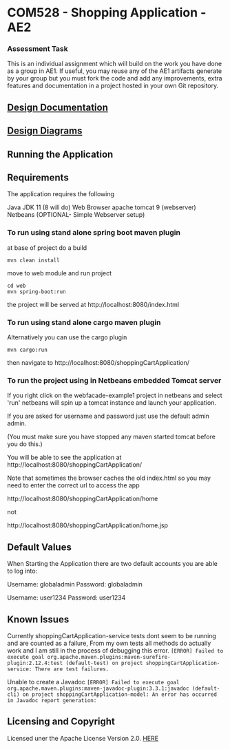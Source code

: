 # COM528 - Shopping Application - AE2

### Assessment Task 
This is an individual assignment which will build on the work you have done as a group in AE1. If useful, you may reuse any of the AE1 artifacts generate by your group but you must fork the code and add any improvements, extra features and documentation in a project hosted in your own Git repository. 

[Design Documentation](./UMLmodel/DESIGNDOCUMENTATION.md)
------------------------------------------------------------------
[Design Diagrams](./UMLmodel/DESIGNDIAGRAM.md)
------------------------------------------------------------------


## Running the Application

## Requirements
The application requires the following

Java JDK 11 (8 will do)
Web Browser
apache tomcat 9 (webserver)
Netbeans (OPTIONAL- Simple Webserver setup)

### To run using stand alone spring boot maven plugin

at base of project do a build
```
mvn clean install
```
move to web module and run project
```
cd web
mvn spring-boot:run
```
the project will be served at http://localhost:8080/index.html

### To run using stand alone cargo maven plugin

Alternatively you can use the cargo plugin
```
mvn cargo:run
```
then navigate to http://localhost:8080/shoppingCartApplication/


### To run the project using  in Netbeans embedded Tomcat server

If you right click on the webfacade-example1 project in netbeans and select 'run' netbeans will spin up a tomcat instance and launch your application.

If you are asked for username and password just use the default admin admin.
 
(You must make sure you have stopped any maven started tomcat before you do this.)

You will be able to see the application at http://localhost:8080/shoppingCartApplication/

Note that sometimes the browser caches the old index.html so you may need to enter the correct url to access the app

http://localhost:8080/shoppingCartApplication/home

not

http://localhost:8080/shoppingCartApplication/home.jsp

## Default Values
When Starting the Application there are two default accounts you are able to log into:

Username: globaladmin
Password: globaladmin

Username: user1234
Password: user1234

## Known Issues

Currently shoppingCartApplication-service tests dont seem to be running and are counted as a failure, From my own tests all methods do actually work and I am still in the process of debugging this error.
`[ERROR] Failed to execute goal org.apache.maven.plugins:maven-surefire-plugin:2.12.4:test (default-test) on project shoppingCartApplication-service: There are test failures.`


Unable to create a Javadoc
`[ERROR] Failed to execute goal org.apache.maven.plugins:maven-javadoc-plugin:3.3.1:javadoc (default-cli) on project shoppingCartApplication-model: An error has occurred in Javadoc report generation:`


## Licensing and Copyright

Licensed uner the Apache License Version 2.0. [HERE](https://github.com/IsmailKefokeris/COM528-Assignment-AE2/blob/main/LICENSE)
